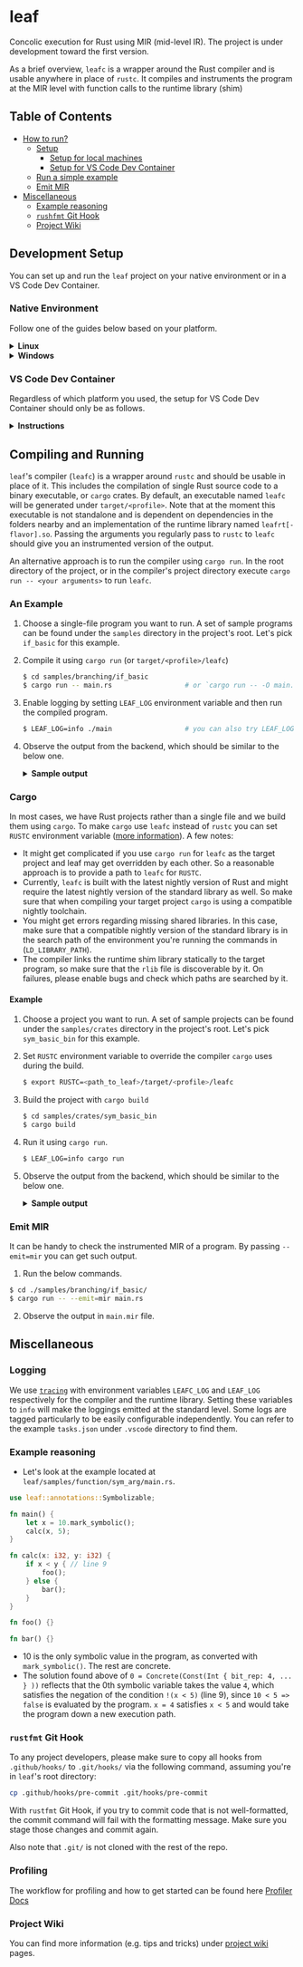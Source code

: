 # leaf

Concolic execution for Rust using MIR (mid-level IR). The project is under development toward the first version.

As a brief overview, `leafc` is a wrapper around the Rust compiler and is usable anywhere in place of `rustc`. It compiles and instruments the program at the MIR level with function calls to the runtime library (shim)

## Table of Contents
- [How to run?](#how-to-run)
  - [Setup](#setup)
    - [Setup for local machines](#setup-for-local-machines)
    - [Setup for VS Code Dev Container](#setup-for-vs-code-dev-container)
  - [Run a simple example](#run-a-simple-example)
  - [Emit MIR](#emit-mir)
- [Miscellaneous](#miscellaneous)
  - [Example reasoning](#example-reasoning)
  - [`rushfmt` Git Hook](#rushfmt-git-hook)
  - [Project Wiki](#project-wiki)

## Development Setup

You can set up and run the `leaf` project on your native environment or in a VS Code Dev Container.

### Native Environment

Follow one of the guides below based on your platform.

<details>
<summary><b>Linux</b></summary>

1. Install Rust.
```sh
$ curl --proto '=https' --tlsv1.2 -sSf https://sh.rustup.rs | sh
```

2. Install dependencies.
```sh
$ sudo apt install clang z3
```

3. Make sure the project can be built successfully.
```sh
$ cd leaf
$ cargo build
```
</details>

<details>
<summary><b>Windows</b></summary>

1. Follow the specific Rust [installation methods](https://www.rust-lang.org/tools/install) for Windows.

2. Install [cmake](https://cmake.org/download/) (download .msi installer).

3. Install `clang`:
  - **Method 1**: 
    - Install [Visual Studio Build Tools](https://visualstudio.microsoft.com/downloads/#build-tools-for-visual-studio-2022).
    - Open Visual Studio Installer.
    - Under Visual Studio Build Tools select modify.
    - Under workloads, and Desktop development with C++, select "C++ Clang tools for Windows", then install it.
  - **Method 2**: if Method 1 doesn't work, try installing llvm via [choco](https://community.chocolatey.org/packages/llvm) (make sure to `cargo clean` after switching installations).

4. Install `z3`:
  - Visit the Z3 GitHub repository's [releases page](https://github.com/Z3Prover/z3/releases).
  - Scroll down to the "Assets" section and find the latest release version. Look for the file with the extension `.zip` for the Windows platform.
  - Click on the `.zip` file to download it.
  - Extract the contents of the downloaded `.zip` file to a directory of your choice, such as `C:\z3`.
  - Add the Z3 directory to both the system AND the User's PATH environment variable by running a  command similar to the following: `setx PATH "%PATH%;C:\z3\bin` (you may need to change the address of the folder).
  - This will allow you to access the Z3 solver and its libraries from any command prompt window.
  - Verify the installation by running the following command: `z3 --version`.

5. Configure newer `z3-rust` bindings:
  - Set the `Z3_SYS_Z3_HEADER` environment variable to `<path-to-your-z3>\include\z3.h`.
  - For the time being, you must also replace `z3 = { version = "0.11.2" }` in `leaf\runtime\Cargo.toml` with `z3 = { git = "https://github.com/prove-rs/z3.rs.git" }` in order to use the newest version that supports the use of the `Z3_SYS_Z3_HEADER` environment variable.

6. Make sure the project can be built successfully.
```sh
$ cd leaf
$ cargo build
```

</details>

### VS Code Dev Container

Regardless of which platform you used, the setup for VS Code Dev Container should only be as follows.

<details>
<summary><b>Instructions</b></summary>

1. Install [VS Code](https://code.visualstudio.com/download) and [Dev Container](https://code.visualstudio.com/docs/devcontainers/containers) extension.

2. Duplicate `leaf/.devcontainer/devcontainer.json.example` to `leaf/.devcontainer/devcontainer.json` and properly set the path for `CMAKE_BIN_URL` as instructed (e.g. `https://github.com/Kitware/CMake/releases/download/v3.27.4/cmake-3.27.4-linux-x86_64.tar.gz`).

3. Reopen the workspace in Dev Container.

4. Some extensions in `leaf/.vscode/extensions.json` are required in Dev Container so it is recommended to install them all.

5. Open a terminal inside the container and make sure the project can be built successfully.
```sh
$ cd leaf
$ cargo build
```

</details>

## Compiling and Running
`leaf`'s compiler (`leafc`) is a wrapper around `rustc` and should be usable in place of it. This includes the compilation of single Rust source code to a binary executable, or `cargo` crates.
By default, an executable named `leafc` will be generated under `target/<profile>`. Note that at the moment this executable is not standalone and is dependent on dependencies in the folders nearby and an implementation of the runtime library named `leafrt[-flavor].so`. Passing the arguments you regularly pass to `rustc` to `leafc` should give you an instrumented version of the output.

An alternative approach is to run the compiler using `cargo run`. In the root directory of the project, or in the compiler's project directory execute `cargo run -- <your arguments>` to run `leafc`.

### An Example
1. Choose a single-file program you want to run. A set of sample programs can be found under the `samples` directory in the project's root. Let's pick `if_basic` for this example.
1. Compile it using `cargo run` (or `target/<profile>/leafc`)
    ```sh
    $ cd samples/branching/if_basic
    $ cargo run -- main.rs                  # or `cargo run -- -O main.rs` to compile `main.rs` in release mode
    ```
1. Enable logging by setting `LEAF_LOG` environment variable and then run the compiled program.
    ```sh
    $ LEAF_LOG=info ./main                  # you can also try LEAF_LOG=debug to see more output messages
    ```
1. Observe the output from the backend, which should be similar to the below one.
    <details>
    <summary><b>Sample output</b></summary>

    ```log
    [2023-09-04T23:30:13Z INFO  runtime::trace] Took step: 0 with constraints [(&(true, !=(<Var1: i32>, 5i32)))]
    [2023-09-04T23:30:13Z INFO  runtime::outgen] Found a solution:
        {
            "1": 5i32,
        }
        
    [2023-09-04T23:30:13Z INFO  runtime::trace] Took step: 0 with constraints [(!(==(<Var1: i32>, 5i32)))]
    [2023-09-04T23:30:13Z INFO  runtime::trace] Unsatisfiable or unknown result.
    [2023-09-04T23:30:13Z INFO  runtime::outgen] Found a solution:
        {
            "1": 5i32,
        }
        
    [2023-09-04T23:30:13Z INFO  runtime::trace] Took step: 0 with constraints [(==(<Var1: i32>, 10i32))]
    [2023-09-04T23:30:13Z INFO  runtime::outgen] Found a solution:
        {
            "1": 0i32,
        }
        
    [2023-09-04T23:30:13Z INFO  runtime::trace] Took step: 0 with constraints [(&(true, !=(%(<Var1: i32>, 2i32), 1i32)))]
    [2023-09-04T23:30:13Z INFO  runtime::trace] Unsatisfiable or unknown result.
    [2023-09-04T23:30:13Z INFO  runtime::outgen] Found a solution:
        {
            "1": 1i32,
        }
    ``` 

    </details>

### Cargo
In most cases, we have Rust projects rather than a single file and we build them using `cargo`. To make `cargo` use `leafc` instead of `rustc` you can set `RUSTC` environment variable ([more information]([url](https://doc.rust-lang.org/cargo/reference/environment-variables.html))). 
A few notes:
- It might get complicated if you use `cargo run` for `leafc` as the target project and leaf may get overridden by each other. So a reasonable approach is to provide a path to `leafc` for `RUSTC`.
- Currently, `leafc` is built with the latest nightly version of Rust and might require the latest nightly version of the standard library as well. So make sure that when compiling your target project `cargo` is using a compatible nightly toolchain.
- You might get errors regarding missing shared libraries. In this case, make sure that a compatible nightly version of the standard library is in the search path of the environment you're running the commands in (`LD_LIBRARY_PATH`).
- The compiler links the runtime shim library statically to the target program, so make sure that the `rlib` file is discoverable by it. On failures, please enable bugs and check which paths are searched by it.

#### Example
1. Choose a project you want to run. A set of sample projects can be found under the `samples/crates` directory in the project's root. Let's pick `sym_basic_bin` for this example.
1. Set `RUSTC` environment variable to override the compiler `cargo` uses during the build.
    ```sh
    $ export RUSTC=<path_to_leaf>/target/<profile>/leafc
    ```
1. Build the project with `cargo build`
    ```sh
    $ cd samples/crates/sym_basic_bin
    $ cargo build
    ```
1. Run it using `cargo run`.
   ```sh
   $ LEAF_LOG=info cargo run
   ```
1. Observe the output from the backend, which should be similar to the below one.
    <details>
    <summary><b>Sample output</b></summary>

    ```log
    [2024-02-14T23:00:00Z INFO  leafrt::trace] Took step: 0 with constraints [(<(<Var1: i32>, 5i32))]
    [2024-02-14T23:00:00Z INFO  leafrt::outgen] Found a solution:
        {
            "1": 8i32,
        }
    ``` 
    </details>
### Emit MIR
It can be handy to check the instrumented MIR of a program. By passing `--emit=mir` you can get such output.

1. Run the below commands.
```sh
$ cd ./samples/branching/if_basic/
$ cargo run -- --emit=mir main.rs
```

2. Observe the output in `main.mir` file.

## Miscellaneous

### Logging
We use [`tracing`](https://docs.rs/tracing/latest/tracing/) with environment variables `LEAFC_LOG` and `LEAF_LOG` respectively for the compiler and the runtime library. Setting these variables to `info` will make the loggings emitted at the standard level. Some logs are tagged particularly to be easily configurable independently. You can refer to the example `tasks.json` under `.vscode` directory to find them.

### Example reasoning
- Let's look at the example located at `leaf/samples/function/sym_arg/main.rs`.
```rust
use leaf::annotations::Symbolizable;

fn main() {
    let x = 10.mark_symbolic();
    calc(x, 5);
}

fn calc(x: i32, y: i32) {
    if x < y { // line 9
        foo();
    } else {
        bar();
    }
}

fn foo() {}

fn bar() {}
```
- 10 is the only symbolic value in the program, as converted with `mark_symbolic()`. The rest are concrete.
- The solution found above of `0 = Concrete(Const(Int { bit_rep: 4, ... } ))` reflects that the 0th symbolic variable takes the value `4`, which satisfies the negation of the condition `!(x < 5)` (line 9), since `10 < 5 => false` is evaluated by the program. `x = 4` satisfies `x < 5` and would take the program down a new execution path.

### `rustfmt` Git Hook

To any project developers, please make sure to copy all hooks from `.github/hooks/` to `.git/hooks/` via the following command, assuming you're in `leaf`'s root directory:

```sh
cp .github/hooks/pre-commit .git/hooks/pre-commit
```

With `rustfmt` Git Hook, if you try to commit code that is not well-formatted, the commit command will fail with the formatting message. Make sure you stage those changes and commit again.

Also note that `.git/` is not cloned with the rest of the repo.

### Profiling

The workflow for profiling and how to get started can be found here [Profiler Docs](./scripts/profiler/README.md)
   

### Project Wiki

You can find more information (e.g. tips and tricks) under [project wiki](https://github.com/sfu-rsl/leaf/wiki) pages.

